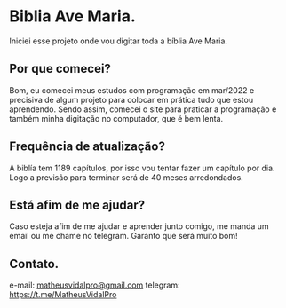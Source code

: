 # Biblia Ave Maria.
Iniciei esse projeto onde vou digitar toda a bíblia Ave Maria.

## Por que comecei?
Bom, eu comecei meus estudos com programação em mar/2022 e precisiva de algum projeto para colocar em prática tudo que estou aprendendo. Sendo assim, comecei o site para praticar a programação e também minha digitação no computador, que é bem lenta.

## Frequência de atualização?
A biblía tem 1189 capítulos, por isso vou tentar fazer um capítulo por dia.
Logo a previsão para terminar será de 40 meses arredondados.

## Está afim de me ajudar?
Caso esteja afim de me ajudar e aprender junto comigo, me manda um email ou me chame no telegram. Garanto que será muito bom!

## Contato.
e-mail: matheusvidalpro@gmail.com
telegram: https://t.me/MatheusVidalPro
